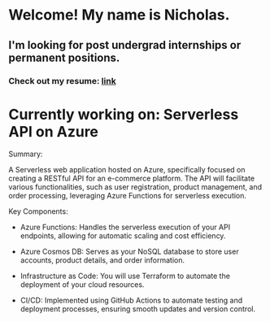 # Welcome! My name is Nicholas.
## I'm looking for post undergrad internships or permanent positions.
### Check out my resume: [link](https://drive.google.com/file/d/16To6klIGv_8ghfu8vRi_H40cRCthsyt9/view?usp=sharing)

<!--
**ngirmes/ngirmes** is a ✨ _special_ ✨ repository because its `README.md` (this file) appears on your GitHub profile.

Here are some ideas to get you started:

- 🔭 I’m currently working on ...
- 🌱 I’m currently learning ...
- 👯 I’m looking to collaborate on ...
- 🤔 I’m looking for help with ...
- 💬 Ask me about ...
- 📫 How to reach me: ...
- 😄 Pronouns: ...
- ⚡ Fun fact: ...
-->
# Currently working on: Serverless API on Azure
Summary:

A Serverless web application hosted on Azure, specifically focused on creating a RESTful API for an e-commerce platform. The API will facilitate various functionalities, such as user registration, product management, and order processing, leveraging Azure Functions for serverless execution.

Key Components:

- Azure Functions: Handles the serverless execution of your API endpoints, allowing for automatic scaling and cost efficiency.
    
- Azure Cosmos DB: Serves as your NoSQL database to store user accounts, product details, and order information.
    
- Infrastructure as Code: You will use Terraform to automate the deployment of your cloud resources.
    
- CI/CD: Implemented using GitHub Actions to automate testing and deployment processes, ensuring smooth updates and version control.
